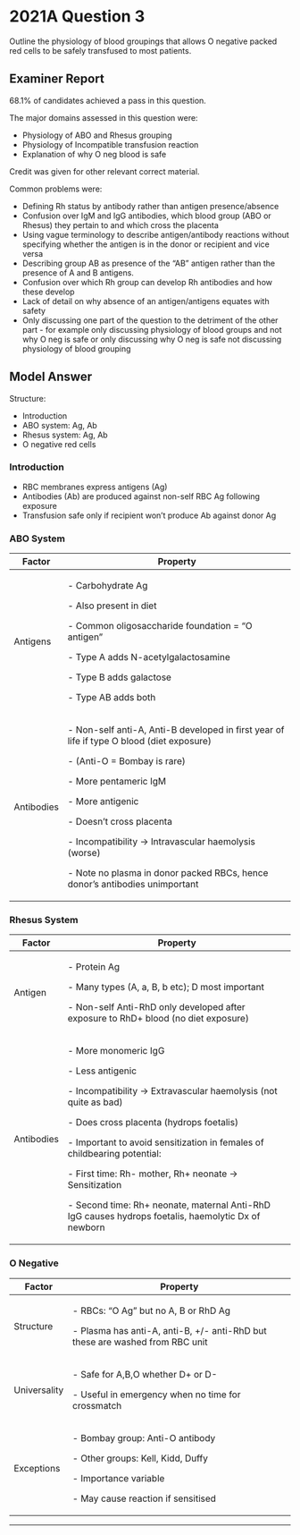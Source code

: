 # 2021A Question 3
Outline the physiology of blood groupings that allows O negative packed red cells to be safely transfused to most patients.



## Examiner Report
68.1% of candidates achieved a pass in this question.


The major domains assessed in this question were:

* Physiology of ABO and Rhesus grouping
* Physiology of Incompatible transfusion reaction
* Explanation of why O neg blood is safe


Credit was given for other relevant correct material.


Common problems were:

* Defining Rh status by antibody rather than antigen presence/absence
* Confusion over IgM and IgG antibodies, which blood group (ABO or Rhesus) they pertain to and which cross the placenta
* Using vague terminology to describe antigen/antibody reactions without specifying whether the antigen is in the donor or recipient and vice versa
* Describing group AB as presence of the “AB” antigen rather than the presence of A and B antigens.
* Confusion over which Rh group can develop Rh antibodies and how these develop
* Lack of detail on why absence of an antigen/antigens equates with safety
* Only discussing one part of the question to the detriment of the other part - for example only discussing physiology of blood groups and not why O neg is safe or only discussing why O neg is safe not discussing physiology of blood grouping


## Model Answer
Structure:

- Introduction
- ABO system: Ag, Ab
- Rhesus system: Ag, Ab
- O negative red cells


### Introduction
- RBC membranes express antigens (Ag)
- Antibodies (Ab) are produced against non-self RBC Ag following exposure
- Transfusion safe only if recipient won’t produce Ab against donor Ag

### ABO System

|Factor|Property|
| -- | -- |
|Antigens|<p>- Carbohydrate Ag</p><p>- Also present in diet</p><p>- Common oligosaccharide foundation = “O antigen”</p><p>- Type A adds N-acetylgalactosamine</p><p>- Type B adds galactose</p><p>- Type AB adds both</p>|
|Antibodies|<p>- Non-self anti-A, Anti-B developed in first year of life if type O blood (diet exposure)</p><p>- (Anti-O = Bombay is rare)</p><p>- More pentameric IgM</p><p>- More antigenic</p><p>- Doesn’t cross placenta</p><p>- Incompatibility → Intravascular haemolysis (worse)</p><p>- Note no plasma in donor packed RBCs, hence donor’s antibodies unimportant</p>|

### Rhesus System

|Factor|Property|
| -- | -- |
|Antigen|<p>- Protein Ag</p><p>- Many types (A, a, B, b etc); D most important</p><p>- Non-self Anti-RhD only developed after exposure to RhD+ blood (no diet exposure)</p>|
|Antibodies|<p>- More monomeric IgG</p><p>- Less antigenic</p><p>- Incompatibility → Extravascular haemolysis (not quite as bad)</p><p>- Does cross placenta (hydrops foetalis)</p><p>- Important to avoid sensitization in females of childbearing potential:</p><p>- First time: Rh- mother, Rh+ neonate → Sensitization</p><p>- Second time: Rh+ neonate, maternal Anti-RhD IgG causes hydrops foetalis, haemolytic Dx of newborn</p>|

### O Negative

|Factor|Property|
| -- | -- |
|Structure|<p>- RBCs: “O Ag” but no A, B or RhD Ag</p><p>- Plasma has anti-A, anti-B, +/- anti-RhD but these are washed from RBC unit</p>|
|Universality|<p>- Safe for A,B,O whether D+ or D-</p><p>- Useful in emergency when no time for crossmatch</p>|
|Exceptions|<p>- Bombay group: Anti-O antibody</p><p>- Other groups: Kell, Kidd, Duffy</p><p>- Importance variable</p><p>- May cause reaction if sensitised</p>|




--- 

 